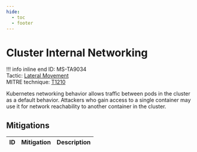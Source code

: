 ```yaml
---
hide:
  - toc
  - footer
---
```


# Cluster Internal Networking

!!! info inline end
    ID: MS-TA9034<br>
    Tactic: [Lateral Movement](../tactics/LateralMovement/index.md) <br>
    MITRE technique: [T1210](https://attack.mitre.org/techniques/T1210/)

Kubernetes networking behavior allows traffic between pods in the cluster as a default behavior. Attackers who gain access to a single container may use it for network reachability to another container in the cluster.

## Mitigations

|ID|Mitigation|Description|
|--|----------|-----------|